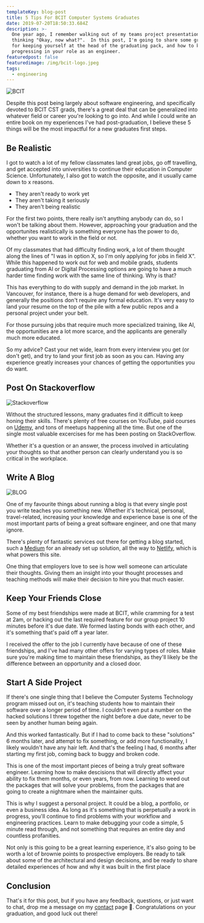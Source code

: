 ```yaml
---
templateKey: blog-post
title: 5 Tips For BCIT Computer Systems Graduates
date: 2019-07-20T18:50:33.684Z
description: >-
  One year ago, I remember walking out of my teams project presentation and
  thinking "Okay, now what?".  In this post, I'm going to share some great tips
  for keeping yourself at the head of the graduating pack, and how to keep
  progressing in your role as an engineer.
featuredpost: false
featuredimage: /img/bcit-logo.jpeg
tags:
  - engineering
---
```

![BCIT](/img/bcit-logo.jpeg "BCIT")

Despite this post being largely about software engineering, and specifically devoted to BCIT CST grads, there's a great deal that can be generalized into whatever field or career you're looking to go into.  And while I could write an entire book on my experiences I've had post-graduation, I believe these 5 things will be the most impactful for a new graduates first steps.

## Be Realistic

I got to watch a lot of my fellow classmates land great jobs, go off travelling, and get accepted into universities to continue their education in Computer Science.  Unfortunately, I also got to watch the opposite, and it usually came down to x reasons.

* They aren't ready to work yet
* They aren't taking it seriously
* They aren't being realistic

For the first two points, there really isn't anything anybody can do, so I won't be talking about them.  However, approaching your graduation and the opportunites realistically is something everyone has the power to do, whether you want to work in the field or not.

Of my classmates that had difficulty finding work, a lot of them thought along the lines of "I was in option X, so I'm only applying for jobs in field X".  While this happened to work out for web and mobile grads, students graduating from AI or Digital Processing options are going to have a much harder time finding work with the same line of thinking.  Why is that?

This has everything to do with supply and demand in the job market.  In Vancouver, for instance, there is a huge demand for web developers, and generally the positions don't require any formal education.  It's very easy to land your resume on the top of the pile with a few public repos and a personal project under your belt.

For those pursuing jobs that require much more specialized training, like AI, the opportunities are a lot more scarce, and the applicants are generally much more educated.

So my advice?  Cast your net wide, learn from every interview you get (or don't get), and try to land your first job as soon as you can.  Having any experience greatly increases your chances of getting the opportunities you do want.

## Post On Stackoverflow

![Stackoverflow](/img/stackoverflow-logo-700x467.png "Stackoverflow")

Without the structured lessons, many graduates find it difficult to keep honing their skills.  There's plenty of free courses on YouTube, paid courses on [Udemy](https://www.udemy.com), and tons of meetups happening all the time.  But one of the single most valuable excercises for me has been posting on StackOverflow.

Whether it's a question or an answer, the process involved in articulating your thoughts so that another person can clearly understand you is so critical in the workplace.  

## Write A Blog

![BLOG](/img/blog-606684_640.png "BLOG")

One of my favourite things about running a blog is that every single post you write teaches you something new.  Whether it's technical, personal, travel-related, increasing your knowledge and experience base is one of the most important parts of being a great software engineer, and one that many ignore.

There's plenty of fantastic services out there for getting a blog started, such a [Medium](https://medium.com) for an already set up solution, all the way to [Netlify](https://www.netlify.com), which is what powers this site.

One thing that employers love to see is how well someone can articulate their thoughts.  Giving them an insight into your thought processes and teaching methods will make their decision to hire you that much easier.

## Keep Your Friends Close

Some of my best friendships were made at BCIT, while cramming for a test at 2am, or hacking out the last required feature for our group project 10 minutes before it's due date.  We formed lasting bonds with each other, and it's something that's paid off a year later.  

I received the offer to the job I currently have because of one of these friendships, and I've had many other offers for varying types of roles.  Make sure you're making time to maintain these friendships, as they'll likely be the difference between an opportunity and a closed door.

## Start A Side Project

If there's one single thing that I believe the Computer Systems Technology program missed out on, it's teaching students how to maintain their software over a longer period of time.  I couldn't even put a number on the hacked solutions I threw together the night before a due date, never to be seen by another human being again.

And this worked fantastically.  But if I had to come back to these "solutions" 6 months later, and attempt to fix something, or add more functionality, I likely wouldn't have any hair left.  And that's the feeling I had, 6 months after starting my first job, coming back to buggy and broken code.

This is one of the most important pieces of being a truly great software engineer.  Learning how to make descisions that will directly affect your ability to fix them months, or even years, from now.  Learning to weed out the packages that will solve your problems, from the packages that are going to create a nightmare when the maintainer quits.

This is why I suggest a personal project.  It could be a blog, a portfolio, or even a business idea.  As long as it's something that is perpetually a work in progress, you'll continue to find problems with your workflow and engineering practices.  Learn to make debugging your code a simple, 5 minute read through, and not something that requires an entire day and countless profanities.

Not only is this going to be a great learning experience, it's also going to be worth a lot of brownie points to prospective employers.  Be ready to talk about some of the architectural and design decisions, and be ready to share detailed experiences of how and why it was built in the first place

## Conclusion

That's it for this post, but if you have any feedback, questions, or just want to chat, drop me a message on my [contact](/contact) page 🙏.  Congratulations on your graduation, and good luck out there!
